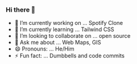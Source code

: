### Hi there 👋

- 🔭 I’m currently working on ... Spotify Clone
- 🌱 I’m currently learning ... Tailwind CSS
- 👯 I’m looking to collaborate on ... open source
- 💬 Ask me about ... Web Maps, GIS
- 😄 Pronouns: ... He/Him
- ⚡ Fun fact: ... Dumbbells and code commits 
